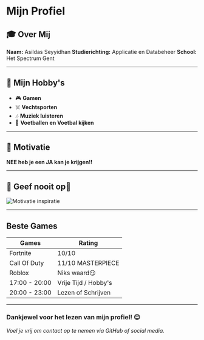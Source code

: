 # Mijn Profiel

## 🎓 Over Mij  
**Naam:** Asildas Seyyidhan
**Studierichting:** Applicatie en Databeheer
**School:** Het Spectrum Gent

---

## 🎯 Mijn Hobby's  
- 🎮 **Gamen**  
- ☠️ **Vechtsporten** 
- 🎶 **Muziek luisteren**  
- 🐯 **Voetballen en Voetbal kijken**  

---

## 🌟 Motivatie  
**NEE heb je een JA kan je krijgen!!**

---

## 💪️ Geef nooit op💪  
![Motivatie inspiratie](https://i.ytimg.com/vi/7zndiUyDSf0/hq720.jpg?sqp=-oaymwE7CK4FEIIDSFryq4qpAy0IARUAAAAAGAElAADIQj0AgKJD8AEB-AH-CYAC0AWKAgwIABABGH8gUSgTMA8=&rs=AOn4CLBJqtc3Xw8Beo5FR2PhvE0pDZzprA)  

---

## Beste Games
| **Games**  | **Rating**          |  
|---------------|-------------------------|  
| Fortnite      | 10/10                   |  
| Call Of Duty  | 11/10 MASTERPIECE       |  
| Roblox        | Niks waard😏           |  
| 17:00 - 20:00 | Vrije Tijd / Hobby's    |  
| 20:00 - 23:00 | Lezen of Schrijven      |  

---

### Dankjewel voor het lezen van mijn profiel! 😊  
*Voel je vrij om contact op te nemen via GitHub of social media.*  
